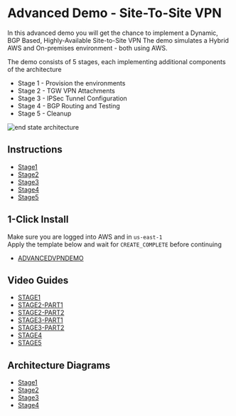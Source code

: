# Advanced Demo - Site-To-Site VPN

In this advanced demo you will get the chance to implement a Dynamic, BGP Based, Highly-Available Site-to-Site VPN
The demo simulates a Hybrid AWS and On-premises environment - both using AWS.  

The demo consists of 5 stages, each implementing additional components of the architecture

- Stage 1 - Provision the environments
- Stage 2 - TGW VPN Attachments
- Stage 3 - IPSec Tunnel Configuration
- Stage 4 - BGP Routing and Testing
- Stage 5 - Cleanup

![end state architecture](https://github.com/acantril/learn-cantrill-io-labs/raw/master/AWS_HYBRID_AdvancedVPN/02_INSTRUCTIONS/STAGE4%20-%20FINAL%20BGP%20Architecture.png)

## Instructions

- [Stage1](https://github.com/acantril/learn-cantrill-io-labs/blob/master/AWS_HYBRID_AdvancedVPN/02_INSTRUCTIONS/STAGE1%20-%20AWS%20and%20ONPREM%20Setup.md)
- [Stage2](https://github.com/acantril/learn-cantrill-io-labs/blob/master/AWS_HYBRID_AdvancedVPN/02_INSTRUCTIONS/STAGE2%20-%20TGW%20VPN%20ATTACHMENTS.md)
- [Stage3](https://github.com/acantril/learn-cantrill-io-labs/blob/master/AWS_HYBRID_AdvancedVPN/02_INSTRUCTIONS/STAGE3%20-%20IPSEC%20TUNNEL%20CONFIG.md)
- [Stage4](https://github.com/acantril/learn-cantrill-io-labs/blob/master/AWS_HYBRID_AdvancedVPN/02_INSTRUCTIONS/STAGE4%20-%20BGP%20ROUTING%20AND%20TESTING.md)
- [Stage5](https://github.com/acantril/learn-cantrill-io-labs/blob/master/AWS_HYBRID_AdvancedVPN/02_INSTRUCTIONS/STAGE5%20-%20CLEANUP.md)

## 1-Click Install
Make sure you are logged into AWS and in `us-east-1`  
Apply the template below and wait for `CREATE_COMPLETE` before continuing

- [ADVANCEDVPNDEMO](https://console.aws.amazon.com/cloudformation/home?region=us-east-1#/stacks/create/review?templateURL=https://learn-cantrill-labs.s3.amazonaws.com/aws-hybrid-bgpvpn/BGPVPNINFRA.yaml&stackName=ADVANCEDVPNDEMO)

## Video Guides

- [STAGE1]()
- [STAGE2-PART1]()
- [STAGE2-PART2]()
- [STAGE3-PART1]()
- [STAGE3-PART2]()
- [STAGE4]()
- [STAGE5]()

## Architecture Diagrams

- [Stage1](https://github.com/acantril/learn-cantrill-io-labs/raw/master/AWS_HYBRID_AdvancedVPN/02_INSTRUCTIONS/STAGE1%20-%20Start%20Architecture.png)
- [Stage2](https://github.com/acantril/learn-cantrill-io-labs/raw/master/AWS_HYBRID_AdvancedVPN/02_INSTRUCTIONS/STAGE2%20-%20Tunnel%20Architecture.png)
- [Stage3](https://github.com/acantril/learn-cantrill-io-labs/raw/master/AWS_HYBRID_AdvancedVPN/02_INSTRUCTIONS/STAGE3%20-%20TUNNEL%20CONFIGURATION.png)
- [Stage4](https://github.com/acantril/learn-cantrill-io-labs/raw/master/AWS_HYBRID_AdvancedVPN/02_INSTRUCTIONS/STAGE4%20-%20FINAL%20BGP%20Architecture.png)

